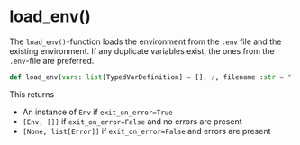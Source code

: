 # load_env()

The `load_env()`-function loads the environment from the `.env` file and the existing environment. If any duplicate variables exist, the ones from the `.env`-file are preferred.

```python
def load_env(vars: list[TypedVarDefinition] = [], /, filename :str = ".env", exit_on_error: bool = True) -> [Env, Optional[list[Error]]]
```

This returns
- An instance of `Env` if `exit_on_error=True`
- `[Env, []]` if `exit_on_error=False` and no errors are present
- `[None, list[Error]]` if  `exit_on_error=False` and errors are present
